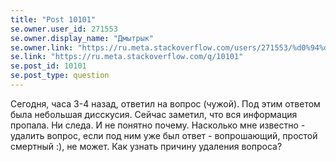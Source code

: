 ```yaml
---
title: "Post 10101"
se.owner.user_id: 271553
se.owner.display_name: "Дмытрык"
se.owner.link: "https://ru.meta.stackoverflow.com/users/271553/%d0%94%d0%bc%d1%8b%d1%82%d1%80%d1%8b%d0%ba"
se.link: "https://ru.meta.stackoverflow.com/q/10101"
se.post_id: 10101
se.post_type: question
---
```

<p>Сегодня, часа 3-4 назад, ответил на вопрос (чужой). Под этим ответом была небольшая дисскусия. 
Сейчас заметил, что вся информация пропала. Ни следа. И не понятно почему. Насколько мне известно - удалить вопрос, если под ним уже был ответ - вопрошающий, простой смертный :), не может.
Как узнать причину удаления вопроса?</p>
